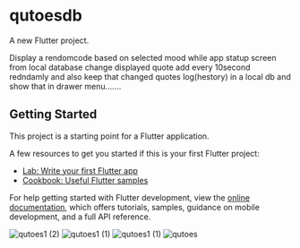 # qutoesdb

A new Flutter project.

Display a rendomcode based on selected mood while app statup screen from local database change displayed quote add every 10second redndamly and also keep that changed quotes log(hestory) in a local db and show that in drawer menu.......

## Getting Started

This project is a starting point for a Flutter application.

A few resources to get you started if this is your first Flutter project:

- [Lab: Write your first Flutter app](https://docs.flutter.dev/get-started/codelab)
- [Cookbook: Useful Flutter samples](https://docs.flutter.dev/cookbook)

For help getting started with Flutter development, view the
[online documentation](https://docs.flutter.dev/), which offers tutorials,
samples, guidance on mobile development, and a full API reference.

![qutoes1 (2)](https://user-images.githubusercontent.com/109264114/230932497-31831e41-5724-47be-b0a9-348a13425b60.png)
![qutoes1 (1)](https://user-images.githubusercontent.com/109264114/230932506-5b0c2486-60d3-4c3b-9c53-02b74a10c7ef.png)
![qutoes1 (1)](https://user-images.githubusercontent.com/109264114/230932513-1a8917b8-581b-462e-a8de-ccce9e95044e.gif)
![qutoes](https://user-images.githubusercontent.com/109264114/230932681-ae7043ca-8aae-4f59-9917-9b9eceed3d4d.png)

